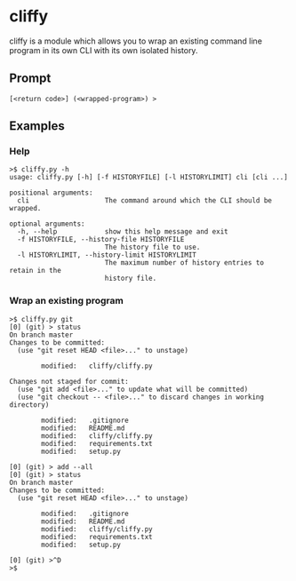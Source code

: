# cliffy

cliffy is a module which allows you to wrap an existing command line program in its own CLI with its own isolated history.

## Prompt

`[<return code>] (<wrapped-program>) > `

## Examples

### Help

```
>$ cliffy.py -h
usage: cliffy.py [-h] [-f HISTORYFILE] [-l HISTORYLIMIT] cli [cli ...]

positional arguments:
  cli                   The command around which the CLI should be wrapped.

optional arguments:
  -h, --help            show this help message and exit
  -f HISTORYFILE, --history-file HISTORYFILE
                        The history file to use.
  -l HISTORYLIMIT, --history-limit HISTORYLIMIT
                        The maximum number of history entries to retain in the
                        history file.
```

### Wrap an existing program

```
>$ cliffy.py git
[0] (git) > status
On branch master
Changes to be committed:
  (use "git reset HEAD <file>..." to unstage)

        modified:   cliffy/cliffy.py

Changes not staged for commit:
  (use "git add <file>..." to update what will be committed)
  (use "git checkout -- <file>..." to discard changes in working directory)

        modified:   .gitignore
        modified:   README.md
        modified:   cliffy/cliffy.py
        modified:   requirements.txt
        modified:   setup.py

[0] (git) > add --all
[0] (git) > status
On branch master
Changes to be committed:
  (use "git reset HEAD <file>..." to unstage)

        modified:   .gitignore
        modified:   README.md
        modified:   cliffy/cliffy.py
        modified:   requirements.txt
        modified:   setup.py

[0] (git) >^D
>$ 
```

